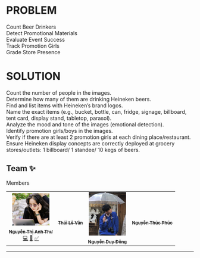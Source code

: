 # PROBLEM
Count Beer Drinkers <br/>
Detect Promotional Materials <br/>
Evaluate Event Success <br/>
Track Promotion Girls <br/>
Grade Store Presence <br/>

# SOLUTION
Count the number of people in the images. <br/>
Determine how many of them are drinking Heineken beers. <br/>
Find and list items with Heineken’s brand logos. <br/>
Name the exact items (e.g., bucket, bottle, can, fridge, signage, billboard, tent card, display stand, tabletop, parasol). <br/>
Analyze the mood and tone of the images (emotional detection). <br/>
Identify promotion girls/boys in the images. <br/>
Verify if there are at least 2 promotion girls at each dining place/restaurant. <br/>
Ensure Heineken display concepts are correctly deployed at grocery stores/outlets: 1 billboard/ 1 standee/ 10 kegs of beers. <br/>


## Team ✨

Members

<table>
  <tr>
    <td align="center"><a href="https://www.facebook.com/nguyenthianhthu09"><img src="./teambg/anhthu.jpg" width="100px;" alt=""/><br /><sub><b>Nguyễn Thị Anh Thư</b></sub></a><br /><a href="https://github.com/nguyenthianhthu0903" title="Code">💻</a> <a href="https://github.com/nguyenthianhthu0903" title="DEV">📖</a> <a href="https://github.com/nguyenthianhthu0903" title="Maintenance">✅</a></td>
      <td align="center"><a href="https://www.facebook.com/thai.vanle.946"><img src="./frontend/images/image.jpg" width="100px;" alt=""/><br /><sub><b>Thái Lê Vân</b> </sub></a> </td>
    <td align="center"><a href="https://www.facebook.com/w.terrr"><img src="./teambg/dong.jpg" width="100px;" alt=""/><br /><sub><b>Nguyễn Duy Đông</b> </sub></a> </td>
     <td align="center"><a href="https://www.facebook.com/profile.php?id=100022995554827"./teambg/phuc.jpg" width="100px;" alt=""/><br /><sub><b>Nguyễn Thúc Phúc</b> </sub></a> </td>
  </tr>
  </table>

---
